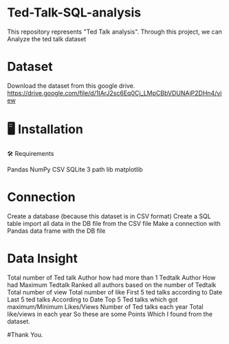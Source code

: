 # Ted-Talk-SQL-analysis
This repository represents "Ted Talk analysis".
Through this project, we can Analyze the ted talk dataset
# Dataset
Download the dataset from this google drive.
https://drive.google.com/file/d/1IArJ2sc6Eq0Cj_LMpCBbVDUNAjP2DHn4/view

# 🖥️ Installation
🛠️ Requirements

Pandas
NumPy
CSV
SQLite 3
path lib
matplotlib
# Connection
Create a database (because this dataset is in CSV format)
Create a SQL table
import all data in the DB file from the CSV file
Make a connection with Pandas data frame with the DB file
# Data Insight
Total number of Ted talk
Author how had more than 1 Tedtalk
Author How had Maximum Tedtalk
Ranked all authors based on the number of Tedtalk
Total number of view
Total number of like
First 5 ted talks according to Date
Last 5 ted talks According to Date
Top 5 Ted talks which got maximum/Minimum Likes/Views
Number of Ted talks each year
Total like/views in each year
So these are some Points Which I found from the dataset.

#Thank You.

